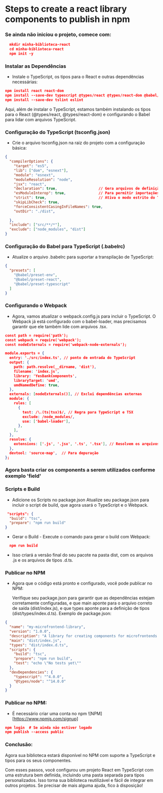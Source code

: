 # Steps to create a react library components to publish in npm

### Se ainda não iniciou o projeto, comece com:

```json
  mkdir minha-biblioteca-react
  cd minha-biblioteca-react
  npm init -y
```


### Instalar as Dependências
* Instale o TypeScript, os tipos para o React e outras dependências necessárias:
```json
npm install react react-dom
npm install --save-dev typescript @types/react @types/react-dom @babel/preset-typescript babel-loader @babel/core @babel/preset-env @babel/preset-react webpack webpack-cli webpack-node-externals
npm install --save-dev tslint eslint

```
Aqui, além de instalar o TypeScript, estamos também instalando os tipos para o React (@types/react, @types/react-dom) e configurando o Babel para lidar com arquivos TypeScript.


### Configuração do TypeScript (tsconfig.json)
* Crie o arquivo tsconfig.json na raiz do projeto com a configuração básica:

```json
{
  "compilerOptions": {
    "target": "es5",
    "lib": ["dom", "esnext"],
    "module": "esnext",
    "moduleResolution": "node",
    "jsx": "react",
    "declaration": true,                   // Gera arquivos de definição (.d.ts)
    "esModuleInterop": true,               // Para permitir importações default em módulos ComamonJS
    "strict": true,                        // Ativa o modo estrito do TypeScript
    "skipLibCheck": true,
    "forceConsistentCasingInFileNames": true,
    "outDir": "./dist",
    
  },
  "include": ["src/**/*"],
  "exclude": ["node_modules", "dist"]
}

```


###  Configuração do Babel para TypeScript (.babelrc)
* Atualize o arquivo .babelrc para suportar a transpilação de TypeScript:
```json
{
  "presets": [
    "@babel/preset-env",
    "@babel/preset-react",
    "@babel/preset-typescript"
  ]
}

```

###  Configurando o Webpack
* Agora, vamos atualizar o webpack.config.js para incluir o TypeScript. O Webpack já está configurado com o babel-loader, mas precisamos garantir que ele também lide com arquivos .tsx.

```json
const path = require('path');
const webpack = require('webpack');
const nodeExternals = require('webpack-node-externals');

module.exports = {
  entry: './src/index.ts', // ponto de entrada do TypeScript
  output: {
    path: path.resolve(__dirname, 'dist'),
    filename: 'index.js',
    library: 'YesBankComponents',
    libraryTarget: 'umd',
    umdNamedDefine: true,
  },
  externals: [nodeExternals()], // Exclui dependências externas
  module: {
    rules: [
      {
        test: /\.(ts|tsx)$/, // Regra para TypeScript e TSX
        exclude: /node_modules/,
        use: ['babel-loader'],
      },
    ],
  },
  resolve: {
    extensions: ['.js', '.jsx', '.ts', '.tsx'], // Resolvem os arquivos TS
  },
  devtool: 'source-map',  // Para depuração
};

```

### Agora basta criar os components a serem utilizados conforme exemplo 'field'



### Scripts e Build
  * Adicione os Scripts no package.json
  Atualize seu package.json para incluir o script de build, que agora usará o TypeScript e o Webpack.

  ```json
   "scripts": {
    "build": "tsc",
    "prepare": "npm run build"
  }

  ```

  * Gerar o Build - Execute o comando para gerar o build com Webpack:
  ```json
    npm run build
  ```

  *  Isso criará a versão final do seu pacote na pasta dist, com os arquivos .js e os arquivos de tipos .d.ts.



### Publicar no NPM

* Agora que o código está pronto e configurado, você pode publicar no NPM:

  Verifique seu package.json para garantir que as dependências estejam corretamente configuradas, e que main aponte para o arquivo correto de saída (dist/index.js), e que types aponte para a definição de tipos (dist/types/index.d.ts).
  Exemplo de package.json:

```json
{
  "name": "my-microfrontend-library",
  "version": "1.0.0",
  "description": "A library for creating components for microfrontends.",
  "main": "dist/index.js",
  "types": "dist/index.d.ts",
  "scripts": {
    "build": "tsc",
    "prepare": "npm run build",
    "test": "echo \"No tests yet\""
  },
  "devDependencies": {
    "typescript": "^4.0.0",
    "@types/node": "^14.0.0"
  }
}

```  


### Publicar no NPM:
* É necessário criar uma conta no npm ![NPM][https://www.npmjs.com/signup]
```json
npm login  # Se ainda não estiver logado
npm publish --access public

```


### Conclusão:

Agora sua biblioteca estará disponível no NPM com suporte a TypeScript e tipos para os seus componentes.

Com esses passos, você configurou um projeto React em TypeScript com uma estrutura bem definida, incluindo uma pasta separada para tipos personalizados. Isso torna sua biblioteca reutilizável e fácil de integrar em outros projetos. Se precisar de mais alguma ajuda, fico à disposição!
